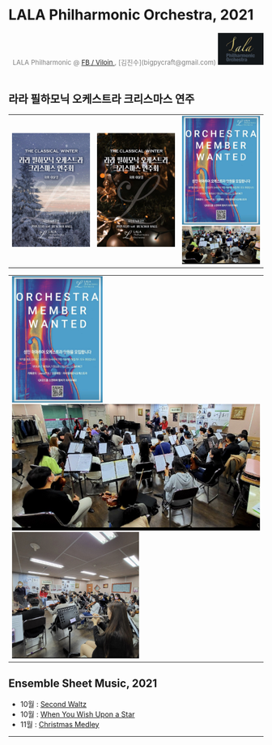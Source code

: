 
# LALA Philharmonic Orchestra, 2021

<div align='right'>
<font size=2 color='gray'>LALA Philharmonic  @ <font color='blue'><a href='https://www.facebook.com/jskim.kr'>FB / Viloin </a></font>, [김진수](bigpycraft@gmail.com)</font>
<img src="./images/img_main_front.png" width='90px'>
</div>
<br>

## 라라 필하모닉 오케스트라 크리스마스 연주
<table border=0>
  <tr>
    <td width='30%'>
      <img src="./images/poster/포스터_20211218_1.jpg" width='300px'>
    </td>
    <td width='30%'>
      <img src="./images/poster/포스터_20211218_2.jpg" width='300px'>
    </td>
    <td width='30%'>
      <img src="./images/mem_wanted.jpg"  width='250px'></br>
      <img src="./images/mem_practice_01.jpg"  width='250px'>
    </td>
  </tr>
</table>

<table border=0>
  <tr>
    <td width='50%'>
      <img src="./images/mem_wanted.jpg"  height='250px'>
      <img src="./images/mem_practice_01.jpg"  height='250px'>
      <img src="./images/mem_practice_02.jpg"  height='250px'>
    </td>
  </tr>
</table>


## Ensemble Sheet Music, 2021
- 10월 : [Second Waltz ][Msheet-10-1]
- 10월 : [When You Wish Upon a Star ][Msheet-10-2]
- 11월 : [Christmas Medley ][Msheet-11-1]

<hr>

[Msheet-10-1]: ./sheet_music/10_second_waltz                            "Go Msheet-10-1"
[Msheet-10-2]: ./sheet_music/10_when_you_wish_upon_a_star        "Go Msheet-10-2"
[Msheet-11-1]: ./sheet_music/11_christmas_medley                       "Go Msheet-11-1"


